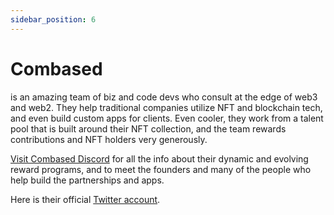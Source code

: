 ```yaml
---
sidebar_position: 6
---
```


# Combased

is an amazing team of biz and code devs who consult at the edge of web3 and web2. They help traditional companies utilize NFT and blockchain tech, and even build custom apps for clients. Even cooler, they work from a talent pool that is built around their NFT collection, and the team rewards contributions and NFT holders very generously.

[Visit Combased Discord](https://discord.gg/nh46kvc3Fa) for all the info about their dynamic and evolving reward programs, and to meet the founders and many of the people who help build the partnerships and apps.

Here is their official [Twitter account](https://twitter.com/combased_app).
